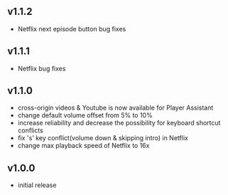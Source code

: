 ## v1.1.2
+ Netflix next episode button bug fixes
## v1.1.1
+ Netflix bug fixes
## v1.1.0
+ cross-origin videos & Youtube is now available for Player Assistant
+ change default volume offset from 5% to 10%
+ increase reliability and decrease the possibility for keyboard shortcut conflicts
+ fix 's' key conflict(volume down & skipping intro) in Netflix
+ change max playback speed of Netflix to 16x
## v1.0.0
+ initial release
